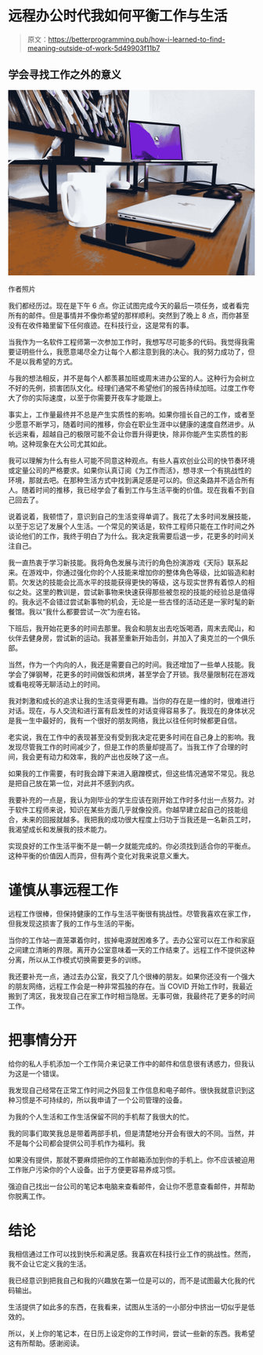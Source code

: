 # 远程办公时代我如何平衡工作与生活

> 原文：<https://betterprogramming.pub/how-i-learned-to-find-meaning-outside-of-work-5d49903f11b7>

## 学会寻找工作之外的意义

![](img/c35bc0105baed495942d200955f0ba49.png)

作者照片

我们都经历过。现在是下午 6 点。你正试图完成今天的最后一项任务，或者看完所有的邮件。但是事情并不像你希望的那样顺利。突然到了晚上 8 点，而你甚至没有在收件箱里留下任何痕迹。在科技行业，这是常有的事。

当我作为一名软件工程师第一次参加工作时，我想写尽可能多的代码。我觉得我需要证明些什么，我愿意竭尽全力让每个人都注意到我的决心。我的努力成功了，但不是以我希望的方式。

与我的想法相反，并不是每个人都羡慕加班或周末进办公室的人。这种行为会树立不好的先例，损害团队文化。经理们通常不希望他们的报告持续加班。过度工作夸大了你的实际速度，以至于你需要开夜车才能跟上。

事实上，工作量最终并不总是产生实质性的影响。如果你擅长自己的工作，或者至少愿意不断学习，随着时间的推移，你会在职业生涯中以健康的速度自然进步。从长远来看，超越自己的极限可能不会让你晋升得更快，除非你能产生实质性的影响。这种现象在大公司尤其如此。

我可以理解为什么有些人可能不同意这种观点。有些人喜欢创业公司的快节奏环境或定量公司的严格要求。如果你认真订阅《为工作而活》，想寻求一个有挑战性的环境，那就去吧。在那种生活方式中找到满足感是可以的。但这条路并不适合所有人。随着时间的推移，我已经学会了看到工作与生活平衡的价值。现在我看不到自己回去了。

说着说着，我顿悟了，意识到自己的生活变得单调了。我花了太多时间发展技能，以至于忘记了发展个人生活。一个常见的笑话是，软件工程师只能在工作时间之外谈论他们的工作，我终于明白了为什么。我决定我需要后退一步，花更多的时间关注自己。

我一直热衷于学习新技能。我将角色发展与流行的角色扮演游戏《天际》联系起来。在游戏中，你通过强化你的个人技能来增加你的整体角色等级，比如锻造和射箭。欠发达的技能会比高水平的技能获得更快的等级，这与现实世界有着惊人的相似之处。这里的教训是，尝试新事物来快速获得那些被忽视的技能的经验总是值得的。我永远不会错过尝试新事物的机会，无论是一些古怪的活动还是一家时髦的新餐馆。我以“我什么都要尝试一次”为座右铭。

下班后，我开始花更多的时间去那里。我会和朋友出去吃饭喝酒，周末去爬山，和伙伴去健身房，尝试新的运动。我甚至重新开始击剑，并加入了奥克兰的一个俱乐部。

当然，作为一个内向的人，我还是需要自己的时间。我还增加了一些单人技能。我学会了弹钢琴，花更多的时间做饭和烘烤，甚至学会了开锁。我尽量限制花在游戏或看电视等无聊活动上的时间。

我对刺激和成长的追求让我的生活变得更有趣。当你的存在是一维的时，很难进行对话。现在，与人交流和进行富有启发性的对话变得容易多了。我现在的身体状况是我一生中最好的，我有一个很好的朋友网络，我比以往任何时候都更自信。

老实说，我在工作中的表现甚至没有受到我决定花更多时间在自己身上的影响。我发现尽管我工作的时间减少了，但是工作的质量却提高了。当我工作了合理的时间，我会更有动力和效率，我的产出也反映了这一点。

如果我的工作需要，有时我会蹲下来进入磨蹭模式，但这些情况通常不常见。我总是把自己放在第一位，对此并不感到内疚。

我要补充的一点是，我认为刚毕业的学生应该在刚开始工作时多付出一点努力。对于软件工程师来说，知识在某些方面几乎就像投资。你越早建立起自己的技能组合，未来的回报就越多。我把我的成功很大程度上归功于当我还是一名新员工时，我渴望成长和发展我的技术能力。

实现良好的工作生活平衡不是一朝一夕就能完成的。你必须找到适合你的平衡点。这种平衡的价值因人而异，但有两个变化对我来说意义重大。

# 谨慎从事远程工作

远程工作很棒，但保持健康的工作与生活平衡很有挑战性。尽管我喜欢在家工作，但我发现这损害了我的工作与生活的平衡。

当你的工作站一直笼罩着你时，拔掉电源就困难多了。去办公室可以在工作和家庭之间建立清晰的界限。离开办公室意味着一天的工作结束了。远程工作不提供这种分离，所以从工作模式切换需要更多的训练。

我还要补充一点，通过去办公室，我交了几个很棒的朋友。如果你还没有一个强大的朋友网络，远程工作会是一种非常孤独的存在。当 COVID 开始工作时，我最近搬到了湾区，我发现自己在家工作时相当隐居。无事可做，我最终花了更多的时间工作。

# 把事情分开

给你的私人手机添加一个工作简介来记录工作中的邮件和信息很有诱惑力，但我认为这是一个错误。

我发现自己经常在正常工作时间之外回复工作信息和电子邮件。很快我就意识到这种习惯是不可持续的，所以我申请了一个公司管理的设备。

为我的个人生活和工作生活保留不同的手机帮了我很大的忙。

我的同事们取笑我总是带着两部手机，但是清楚地分开会有很大的不同。当然，并不是每个公司都会提供公司手机作为福利。我

如果没有提供，那就不要麻烦把你的工作邮箱添加到你的手机上。你不应该被迫用工作账户污染你的个人设备。出于方便更容易养成习惯。

强迫自己找出一台公司的笔记本电脑来查看邮件，会让你不愿意查看邮件，并帮助你脱离工作。

# 结论

我相信通过工作可以找到快乐和满足感。我喜欢在科技行业工作的挑战性。然而，我不会让它定义我的生活。

我已经意识到把我自己和我的兴趣放在第一位是可以的，而不是试图最大化我的代码输出。

生活提供了如此多的东西，在我看来，试图从生活的一小部分中挤出一切似乎是低效的。

所以，关上你的笔记本，在日历上设定你的工作时间，尝试一些新的东西。我希望这有所帮助。感谢阅读。